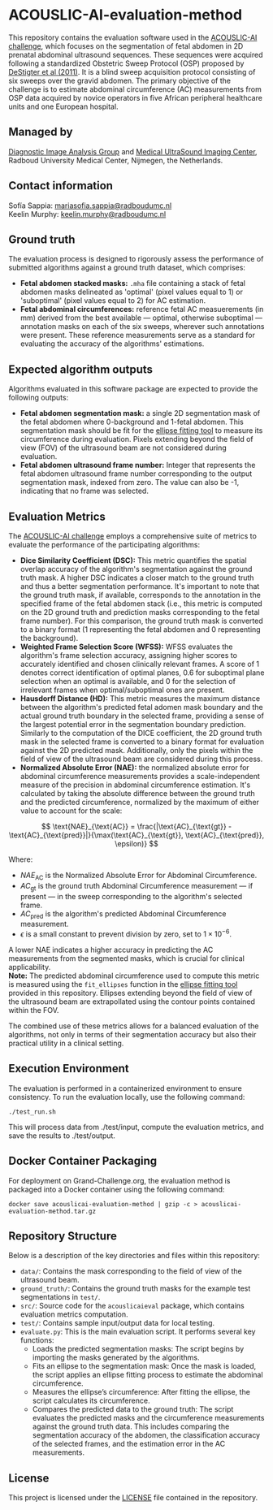 # ACOUSLIC-AI-evaluation-method
This repository contains the evaluation software used in the [ACOUSLIC-AI challenge](https://acouslic-ai.grand-challenge.org/), which focuses on the segmentation of fetal abdomen in 2D prenatal abdominal
ultrasound sequences. These sequences were acquired following a standardized Obstetric Sweep Protocol (OSP) proposed by [DeStigter et al (2011)](https://doi.org/10.1109/GHTC.2011.39). It is a blind sweep acquisition protocol consisting of six sweeps
over the gravid abdomen. The primary objective of the challenge is to estimate abdominal circumference (AC) measurements from OSP data acquired by novice operators in five African peripheral healthcare units and one European
hospital. 

## Managed by
[Diagnostic Image Analysis Group](https://diagnijmegen.nl/) and [Medical UltraSound Imaging Center](https://music.radboudimaging.nl/), Radboud University Medical Center, Nijmegen, the Netherlands.

## Contact information
Sofía Sappia: mariasofia.sappia@radboudumc.nl \
Keelin Murphy: keelin.murphy@radboudumc.nl

## Ground truth
The evaluation process is designed to rigorously assess the performance of submitted algorithms against a ground truth dataset, which comprises:
- **Fetal abdomen stacked masks:** `.mha` file containing a stack of fetal abdomen masks delineated as 'optimal' (pixel values equal to 1) or 'suboptimal' (pixel values equal to 2) for AC estimation. 
- **Fetal abdominal circumferences:** reference fetal AC measuerements (in mm) derived from the best available — optimal, otherwise suboptimal — annotation masks on each of the six sweeps, wherever such annotations were present. These reference measurements serve as a standard for evaluating the accuracy of the algorithms' estimations.

## Expected algorithm outputs
Algorithms evaluated in this software package are expected to provide the following outputs:
- **Fetal abdomen segmentation mask:** a single 2D segmentation mask of the fetal abdomen where 0-background and 1-fetal abdomen. This segmentation mask should be fit for the [ellipse fitting tool](src/acouslicaieval/ellipse_fitting.py) to measure its circumference during evaluation. Pixels extending beyond the field of view (FOV) of the ultrasound beam are not considered during evaluation.
- **Fetal abdomen ultrasound frame number:** Integer that represents the fetal abdomen ultrasound frame number corresponding to the output segmentation mask, indexed from zero. The value can also be -1, indicating that no frame was selected.

## Evaluation Metrics
The [ACOUSLIC-AI challenge](https://acouslic-ai.grand-challenge.org/) employs a comprehensive suite of metrics to evaluate the performance of the participating algorithms:

- **Dice Similarity Coefficient (DSC):** This metric quantifies the spatial overlap accuracy of the algorithm's segmentation against the ground truth mask. A higher DSC indicates a closer match to the ground truth and thus a better segmentation performance. It's important to note that the ground truth mask, if available, corresponds to the annotation in the specified frame of the fetal abdomen stack (i.e., this metric is computed on the 2D ground truth and prediction masks corresponding to the fetal frame number). For this comparison, the ground truth mask is converted to a binary format (1 representing the fetal abdomen and 0 representing the background). 
- **Weighted Frame Selection Score (WFSS):** WFSS evaluates the algorithm's frame selection accuracy, assigning higher scores to accurately identified and chosen clinically relevant frames. A score of 1 denotes correct identification of optimal planes, 0.6 for suboptimal plane selection when an optimal is available, and 0 for the selection of irrelevant frames when optimal/suboptimal ones are present.
- **Hausdorff Distance (HD):** This metric measures the maximum distance between the algorithm's predicted fetal adomen mask boundary and the actual ground truth boundary in the selected frame, providing a sense of the largest potential error in the segmentation boundary prediction. Similarly to the computation of the DICE coefficient, the 2D ground truth mask in the selected frame is converted to a binary format for evaluation against the 2D predicted mask. Additionally, only the pixels within the field of view of the ultrasound beam are considered during this process.
- **Normalized Absolute Error (NAE):** the normalized absolute error for abdominal circumference measurements provides a scale-independent measure of the precision in abdominal circumference estimation. It's calculated by taking the absolute difference between the ground truth and the predicted circumference, normalized by the maximum of either value to account for the scale:
```math
   \text{NAE}_{\text{AC}} = \frac{|\text{AC}_{\text{gt}} - \text{AC}_{\text{pred}}|}{\max(\text{AC}_{\text{gt}}, \text{AC}_{\text{pred}}, \epsilon)} 
```
  Where:
  - ${NAE}_{\text{AC}}$ is the Normalized Absolute Error for Abdominal Circumference.
  - ${AC}_{\text{gt}}$ is the ground truth Abdominal Circumference measurement — if present — in the sweep corresponding to the algorithm's selected frame.
  - ${AC}_{\text{pred}}$ is the algorithm's predicted Abdominal Circumference measurement.
  - $\epsilon$ is a small constant to prevent division by zero, set to $1 \times 10^{-6}$.
  
  A lower NAE indicates a higher accuracy in predicting the AC measurements from the segmented masks, which is crucial for clinical applicability. \
  **Note:** The predicted abdominal circumference used to compute this metric is measured using the `fit_ellipses` function in the [ellipse fitting tool](src/acouslicaieval/ellipse_fitting.py) provided in this repository. Ellipses extending beyond the field of view of the ultrasound beam are extrapollated using the contour points contained within the FOV.

The combined use of these metrics allows for a balanced evaluation of the algorithms, not only in terms of their segmentation accuracy but also their practical utility in a clinical setting.

## Execution Environment
The evaluation is performed in a containerized environment to ensure consistency. To run the evaluation locally, use the following command:

    ./test_run.sh

This will process data from ./test/input, compute the evaluation metrics, and save the results to ./test/output.

## Docker Container Packaging
For deployment on Grand-Challenge.org, the evaluation method is packaged into a Docker container using the following command:

    docker save acouslicai-evaluation-method | gzip -c > acouslicai-evaluation-method.tar.gz

## Repository Structure
Below is a description of the key directories and files within this repository:

- `data/`: Contains the mask corresponding to the field of view of the ultrasound beam.
- `ground_truth/`: Contains the ground truth masks for the example test segmentations in `test/`.
- `src/`: Source code for the `acouslicaieval` package, which contains evaluation metrics computation.
- `test/`: Contains sample input/output data for local testing.
- `evaluate.py`: This is the main evaluation script. It performs several key functions:
    - Loads the predicted segmentation masks: The script begins by importing the masks generated by the algorithms.
    - Fits an ellipse to the segmentation mask: Once the mask is loaded, the script applies an ellipse fitting process to estimate the abdominal circumference.
    - Measures the ellipse’s circumference: After fitting the ellipse, the script calculates its circumference.
    - Compares the predicted data to the ground truth: The script evaluates the predicted masks and the circumference measurements against the ground truth data. This includes comparing the segmentation accuracy of the abdomen, the classification accuracy of the selected frames, and the estimation error in the AC measurements.

## License
This project is licensed under the [LICENSE](https://github.com/DIAGNijmegen/ACOUSLIC-AI-evaluation-method/blob/main/LICENSE) file contained in the repository.